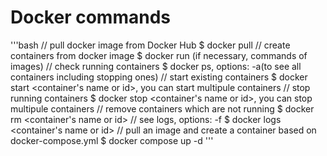 # Docker commands
'''bash
// pull docker image from Docker Hub
$ docker pull <image-name>
// create containers from docker image
$ docker run <image-name> (if necessary, commands of images)
// check running containers
$ docker ps, options: -a(to see all containers including stopping ones)
// start existing containers
$ docker start <container's name or id>, you can start multipule containers
// stop running containers
$ docker stop <container's name or id>, you can stop multipule containers
// remove containers which are not running
$ docker rm <container's name or id>
// see logs, options: -f 
$ docker logs <container's name or id>
// pull an image and create a container based on docker-compose.yml
$ docker compose up -d
'''

